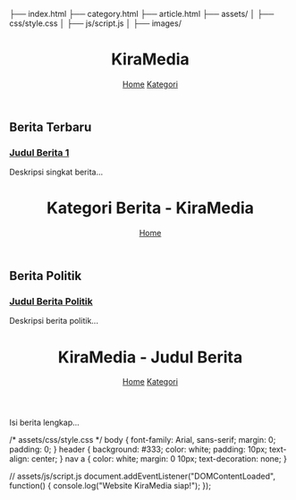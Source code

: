 ├── index.html
├── category.html
├── article.html
├── assets/
│   ├── css/style.css
│   ├── js/script.js
│   ├── images/

<!-- index.html -->
<!DOCTYPE html>
<html lang="id">
<head>
    <meta charset="UTF-8">
    <meta name="viewport" content="width=device-width, initial-scale=1.0">
    <title>KiraMedia</title>
    <link rel="stylesheet" href="assets/css/style.css">
</head>
<body>
    <header>
        <h1>KiraMedia</h1>
        <nav>
            <a href="index.html">Home</a>
            <a href="category.html">Kategori</a>
        </nav>
    </header>
    <main>
        <h2>Berita Terbaru</h2>
        <article>
            <h3><a href="article.html">Judul Berita 1</a></h3>
            <p>Deskripsi singkat berita...</p>
        </article>
    </main>
    <script src="assets/js/script.js"></script>
</body>
</html>

<!-- category.html -->
<!DOCTYPE html>
<html lang="id">
<head>
    <meta charset="UTF-8">
    <meta name="viewport" content="width=device-width, initial-scale=1.0">
    <title>Kategori Berita - KiraMedia</title>
    <link rel="stylesheet" href="assets/css/style.css">
</head>
<body>
    <header>
        <h1>Kategori Berita - KiraMedia</h1>
        <nav>
            <a href="index.html">Home</a>
        </nav>
    </header>
    <main>
        <h2>Berita Politik</h2>
        <article>
            <h3><a href="article.html">Judul Berita Politik</a></h3>
            <p>Deskripsi berita politik...</p>
        </article>
    </main>
</body>
</html>

<!-- article.html -->
<!DOCTYPE html>
<html lang="id">
<head>
    <meta charset="UTF-8">
    <meta name="viewport" content="width=device-width, initial-scale=1.0">
    <title>Detail Berita - KiraMedia</title>
    <link rel="stylesheet" href="assets/css/style.css">
</head>
<body>
    <header>
        <h1>KiraMedia - Judul Berita</h1>
        <nav>
            <a href="index.html">Home</a>
            <a href="category.html">Kategori</a>
        </nav>
    </header>
    <main>
        <article>
            <p>Isi berita lengkap...</p>
        </article>
    </main>
</body>
</html>

/* assets/css/style.css */
body {
    font-family: Arial, sans-serif;
    margin: 0;
    padding: 0;
}
header {
    background: #333;
    color: white;
    padding: 10px;
    text-align: center;
}
nav a {
    color: white;
    margin: 0 10px;
    text-decoration: none;
}

// assets/js/script.js
document.addEventListener("DOMContentLoaded", function() {
    console.log("Website KiraMedia siap!");
});
